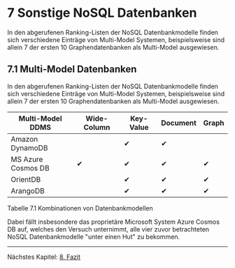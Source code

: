 # 7 Sonstige NoSQL Datenbanken

In den abgerufenen Ranking-Listen der NoSQL Datenbankmodelle finden sich verschiedene Einträge von Multi-Model Systemen, beispielsweise sind allein 7 der ersten 10 Graphendatenbanken als Multi-Model ausgewiesen.


## 7.1 Multi-Model Datenbanken
In den abgerufenen Ranking-Listen der NoSQL Datenbankmodelle finden sich verschiedene Einträge von Multi-Model Systemen, beispielsweise sind allein 7 der ersten 10 Graphendatenbanken als Multi-Model ausgewiesen.


|   Multi-Model DDMS   |   Wide-Column   |   Key-Value   |   Document   |   Graph   |   
|   -----   |    ------   | ------   | ------   | ------   |   
|   Amazon DynamoDB    |      |   ✔  |  ✔   |  
|   MS Azure Cosmos DB   |   ✔   |   ✔  |  ✔   |  ✔  |   
|   OrientDB   |      |   ✔  |  ✔   |  ✔  |  
|    ArangoDB  |     |   ✔  |  ✔   |  ✔  | 
Tabelle 7.1 Kombinationen von Datenbankmodellen

Dabei fällt insbesondere das proprietäre Microsoft System Azure Cosmos DB auf, welches den Versuch unternimmt, alle vier zuvor betrachteten NoSQL Datenbankmodelle "unter einen Hut" zu bekommen.



***

Nächstes Kapitel: [8. Fazit][kap8]  

[kap8]:             ./8_fazit.md "Fazit"

